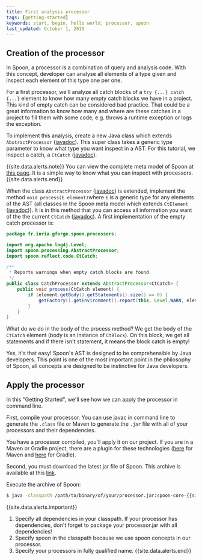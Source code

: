 ```yaml
---
title: First analysis processor
tags: [getting-started]
keywords: start, begin, hello world, processor, spoon
last_updated: October 1, 2015
---
```


## Creation of the processor

In Spoon, a processor is a combination of query and analysis code.
With this concept, developer can analyse all elements of a type given 
and inspect each element of this type one per one.

For a first processor, we'll analyze all catch blocks of a `try {...} catch {...}` 
element to know how many empty catch blocks we have in a project. This kind of empty 
catch can be considered bad practice. That could be a great information to know how 
many and where are these catches in a project to fill them with some code, 
e.g. throws a runtime exception or logs the exception.

To implement this analysis, create a new Java class which extends `AbstractProcessor` ([javadoc](http://spoon.gforge.inria.fr/mvnsites/spoon-core/apidocs/spoon/processing/AbstractProcessor.html)). 
This super class takes a generic type parameter to know what type you want inspect in a AST. 
For this tutorial, we inspect a catch, a `CtCatch` ([javadoc](http://spoon.gforge.inria.fr/mvnsites/spoon-core/apidocs/spoon/reflect/code/CtCatch.html)).

{{site.data.alerts.note}} 
You can view the complete meta model of Spoon at <a href="http://spoon.gforge.inria.fr/diagrams.html">this page</a>. 
It is a simple way to know what you can inspect with processors.
{{site.data.alerts.end}}

When the class `AbstractProcessor` ([javadoc](http://spoon.gforge.inria.fr/mvnsites/spoon-core/apidocs/spoon/processing/AbstractProcessor.html))
is extended, implement the method `void process(E element)`where `E` is a generic type for 
any elements of the AST (all classes in the Spoon meta model which extends `CtElement` ([javadoc](http://spoon.gforge.inria.fr/mvnsites/spoon-core/apidocs/spoon/reflect/declaration/CtElement.html))). It is in this method that you can access all information you want of the the current `CtCatch` ([javadoc](http://spoon.gforge.inria.fr/mvnsites/spoon-core/apidocs/spoon/reflect/code/CtCatch.html)). 
A first implementation of the empty catch processor is:

```java
package fr.inria.gforge.spoon.processors;

import org.apache.log4j.Level;
import spoon.processing.AbstractProcessor;
import spoon.reflect.code.CtCatch;

/**
 * Reports warnings when empty catch blocks are found.
 */
public class CatchProcessor extends AbstractProcessor<CtCatch> {
	public void process(CtCatch element) {
		if (element.getBody().getStatements().size() == 0) {
			getFactory().getEnvironment().report(this, Level.WARN, element, "empty catch clause");
		}
	}
}
```

What do we do in the body of the process method? 
We get the body of the `CtCatch` element (body is an instance of `CtBlock`).
On this block, we get all statements and if there isn't statement, it means the block catch is empty!

Yes, it's that easy! Spoon's AST is designed to be comprehensible by Java developers. 
This point is one of the most important point in the philosophy of Spoon, 
all concepts are designed to be instinctive for Java developers.

## Apply the processor

In this "Getting Started", we'll see how we can apply the processor in command line.

First, compile your processor. You can use javac in command line to generate the `.class` file 
or Maven to generate the `.jar` file with all of your processors and their dependencies.

You have a processor compiled, you'll apply it on our project. If you are in a Maven or
Gradle project, there are a plugin for these technologies ([here](https://github.com/SpoonLabs/spoon-maven-plugin) 
for Maven and [here](https://github.com/SpoonLabs/spoon-gradle-plugin) for Gradle).

Second, you must download the latest jar file of Spoon. This archive is available at this [link](https://gforge.inria.fr/frs/download.php/latestzip/86/Spoon-latest.zip). 

Execute the archive of Spoon:

```bash
$ java -classpath /path/to/binary/of/your/processor.jar:spoon-core-{{site.spoon_release}}-jar-with-dependencies.jar spoon.Launcher -i /path/to/src/of/your/project -p fr.inria.gforge.spoon.processors.CatchProcessor
```

{{site.data.alerts.important}} 
1. Specify all dependencies in your classpath. If your processor has dependencies, don't forget to package your processor.jar with all dependencies!
2. Specify spoon in the classpath because we use spoon concepts in our processor.
3. Specify your processors in fully qualified name.
{{site.data.alerts.end}}